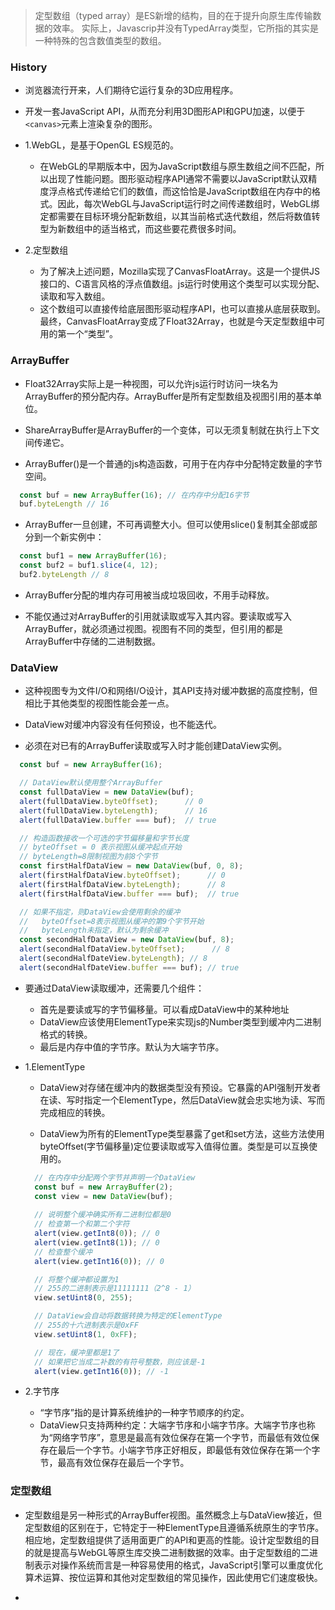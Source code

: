 > 定型数组（typed array）是ES新增的结构，目的在于提升向原生库传输数据的效率。
> 实际上，Javascrip并没有TypedArray类型，它所指的其实是一种特殊的包含数值类型的数组。

### History

- 浏览器流行开来，人们期待它运行复杂的3D应用程序。
- 开发一套JavaScript API，从而充分利用3D图形API和GPU加速，以便于`<canvas>`元素上渲染复杂的图形。

- 1.WebGL，是基于OpenGL ES规范的。
  * 在WebGL的早期版本中，因为JavaScript数组与原生数组之间不匹配，所以出现了性能问题。图形驱动程序API通常不需要以JavaScript默认双精度浮点格式传递给它们的数值，而这恰恰是JavaScript数组在内存中的格式。因此，每次WebGL与JavaScript运行时之间传递数组时，WebGL绑定都需要在目标环境分配新数组，以其当前格式迭代数组，然后将数值转型为新数组中的适当格式，而这些要花费很多时间。

- 2.定型数组
  * 为了解决上述问题，Mozilla实现了CanvasFloatArray。这是一个提供JS接口的、C语言风格的浮点值数组。js运行时使用这个类型可以实现分配、读取和写入数组。
  * 这个数组可以直接传给底层图形驱动程序API，也可以直接从底层获取到。最终，CanvasFloatArray变成了Float32Array，也就是今天定型数组中可用的第一个“类型”。

### ArrayBuffer

- Float32Array实际上是一种视图，可以允许js运行时访问一块名为ArrayBuffer的预分配内存。ArrayBuffer是所有定型数组及视图引用的基本单位。

- ShareArrayBuffer是ArrayBuffer的一个变体，可以无须复制就在执行上下文间传递它。

- ArrayBuffer()是一个普通的js构造函数，可用于在内存中分配特定数量的字节空间。

```js
  const buf = new ArrayBuffer(16); // 在内存中分配16字节
  buf.byteLength // 16
```

- ArrayBuffer一旦创建，不可再调整大小。但可以使用slice()复制其全部或部分到一个新实例中：

```js
  const buf1 = new ArrayBuffer(16);
  const buf2 = buf1.slice(4, 12);
  buf2.byteLength // 8
```

- ArrayBuffer分配的堆内存可用被当成垃圾回收，不用手动释放。

- 不能仅通过对ArrayBuffer的引用就读取或写入其内容。要读取或写入ArrayBuffer，就必须通过视图。视图有不同的类型，但引用的都是ArrayBuffer中存储的二进制数据。

### DataView

- 这种视图专为文件I/O和网络I/O设计，其API支持对缓冲数据的高度控制，但相比于其他类型的视图性能会差一点。
- DataView对缓冲内容没有任何预设，也不能迭代。

- 必须在对已有的ArrayBuffer读取或写入时才能创建DataView实例。

```js
  const buf = new ArrayBuffer(16);

  // DataView默认使用整个ArrayBuffer
  const fullDataView = new DataView(buf);
  alert(fullDataView.byteOffset);      // 0 
  alert(fullDataView.byteLength);      // 16 
  alert(fullDataView.buffer === buf);  // true

  // 构造函数接收一个可选的字节偏移量和字节长度
  // byteOffset = 0 表示视图从缓冲起点开始
  // byteLength=8限制视图为前8个字节
  const firstHalfDataView = new DataView(buf, 0, 8); 
  alert(firstHalfDataView.byteOffset);      // 0 
  alert(firstHalfDataView.byteLength);      // 8 
  alert(firstHalfDataView.buffer === buf);  // true

  // 如果不指定，则DataView会使用剩余的缓冲
  //   byteOffset=8表示视图从缓冲的第9个字节开始
  //   byteLength未指定，默认为剩余缓冲
  const secondHalfDataView = new DataView(buf, 8); 
  alert(secondHalfDataView.byteOffset);      // 8 
  alert(secondHalfDateView.byteLength); // 8
  alert(secondHalfDateView.buffer === buf); // true
```

- 要通过DataView读取缓冲，还需要几个组件：
  * 首先是要读或写的字节偏移量。可以看成DataView中的某种地址
  * DataView应该使用ElementType来实现js的Number类型到缓冲内二进制格式的转换。
  * 最后是内存中值的字节序。默认为大端字节序。

- 1.ElementType
  * DataView对存储在缓冲内的数据类型没有预设。它暴露的API强制开发者在读、写时指定一个ElementType，然后DataView就会忠实地为读、写而完成相应的转换。

  * DataView为所有的ElementType类型暴露了get和set方法，这些方法使用byteOffset(字节偏移量)定位要读取或写入值得位置。类型是可以互换使用的。

  ```js
    // 在内存中分配两个字节并声明一个DataView 
    const buf = new ArrayBuffer(2); 
    const view = new DataView(buf);
    
    // 说明整个缓冲确实所有二进制位都是0
    // 检查第一个和第二个字符
    alert(view.getInt8(0)); // 0
    alert(view.getInt8(1)); // 0
    // 检查整个缓冲
    alert(view.getInt16(0)); // 0

    // 将整个缓冲都设置为1
    // 255的二进制表示是11111111（2^8 - 1）
    view.setUint8(0, 255);

    // DataView会自动将数据转换为特定的ElementType
    // 255的十六进制表示是0xFF
    view.setUint8(1, 0xFF);

    // 现在，缓冲里都是1了
    // 如果把它当成二补数的有符号整数，则应该是-1
    alert(view.getInt16(0)); // -1

  ```

- 2.字节序
  * “字节序”指的是计算系统维护的一种字节顺序的约定。
  * DataView只支持两种约定：大端字节序和小端字节序。大端字节序也称为“网络字节序”，意思是最高有效位保存在第一个字节，而最低有效位保存在最后一个字节。小端字节序正好相反，即最低有效位保存在第一个字节，最高有效位保存在最后一个字节。

### 定型数组

- 定型数组是另一种形式的ArrayBuffer视图。虽然概念上与DataView接近，但定型数组的区别在于，它特定于一种ElementType且遵循系统原生的字节序。相应地，定型数组提供了适用面更广的API和更高的性能。设计定型数组的目的就是提高与WebGL等原生库交换二进制数据的效率。由于定型数组的二进制表示对操作系统而言是一种容易使用的格式，JavaScript引擎可以重度优化算术运算、按位运算和其他对定型数组的常见操作，因此使用它们速度极快。

- 